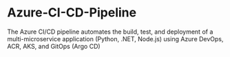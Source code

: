 # Azure-CI-CD-Pipeline
The Azure CI/CD pipeline automates the build, test, and deployment of a multi-microservice application (Python, .NET, Node.js) using Azure DevOps, ACR, AKS, and GitOps (Argo CD)
